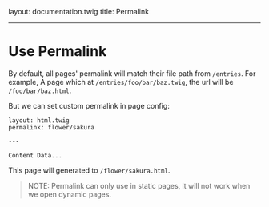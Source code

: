 layout: documentation.twig
title: Permalink

---

# Use Permalink

By default, all pages' permalink will match their file path from `/entries`.
For example, A page which at `/entries/foo/bar/baz.twig`, the url will be `/foo/bar/baz.html`.

But we can set custom permalink in page config:

``` twig
layout: html.twig
permalink: flower/sakura

---

Content Data...
```

This page will generated to `/flower/sakura.html`.

> NOTE: Permalink can only use in static pages, it will not work when we open dynamic pages.


